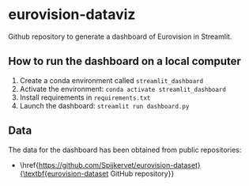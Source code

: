 # eurovision-dataviz

Github repository to generate a dashboard of Eurovision in Streamlit.

## How to run the dashboard on a local computer

1. Create a conda environment called `streamlit_dashboard`
2. Activate the environment: `conda activate streamlit_dashboard`
3. Install requirements in `requirements.txt`
4. Launch the dashboard: `streamlit run dashboard.py`

## Data

The data for the dashboard has been obtained from public repositories: 

- \href{https://github.com/Spijkervet/eurovision-dataset}{\textbf{eurovision-dataset GitHub repository}}
